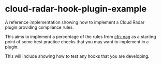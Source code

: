 # cloud-radar-hook-plugin-example
A reference implementation showing how to implement a Cloud Radar plugin providing compliance rules.


This aims to implement a percentage of the rules from [cfn-nag](https://github.com/stelligent/cfn_nag) as a starting point of some best practice checks that you may want to implement in a plugin.

This will include showing how to test any hooks that you are developing.
